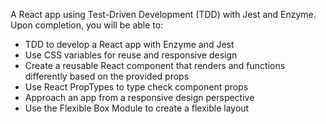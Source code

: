 
A React app using Test-Driven Development (TDD) with Jest and Enzyme. Upon completion, you will be able to:

- TDD to develop a React app with Enzyme and Jest
- Use CSS variables for reuse and responsive design
- Create a reusable React component that renders and functions differently based on the provided props
- Use React PropTypes to type check component props
- Approach an app from a responsive design perspective
- Use the Flexible Box Module to create a flexible layout